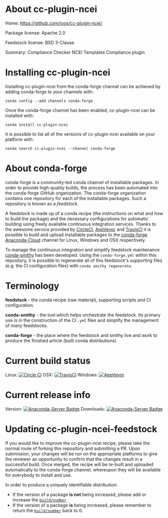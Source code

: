 About cc-plugin-ncei
====================

Home: https://github.com/ioos/cc-plugin-ncei/

Package license: Apache 2.0

Feedstock license: BSD 3-Clause

Summary: Compliance Checker NCEI Templates Compliance plugin



Installing cc-plugin-ncei
=========================

Installing cc-plugin-ncei from the conda-forge channel can be achieved by adding conda-forge to your channels with:

```
conda config --add channels conda-forge
```

Once the conda-forge channel has been enabled, cc-plugin-ncei can be installed with:

```
conda install cc-plugin-ncei
```

It is possible to list all of the versions of cc-plugin-ncei available on your platform with:

```
conda search cc-plugin-ncei --channel conda-forge
```


About conda-forge
=================

conda-forge is a community-led conda channel of installable packages.
In order to provide high-quality builds, the process has been automated into the
conda-forge GitHub organization. The conda-forge organization contains one repository 
for each of the installable packages. Such a repository is known as a *feedstock*.

A feedstock is made up of a conda recipe (the instructions on what and how to build
the package) and the necessary configurations for automatic building using freely
available continuous integration services. Thanks to the awesome service provided by
[CircleCI](https://circleci.com/), [AppVeyor](http://www.appveyor.com/)
and [TravisCI](https://travis-ci.org/) it is possible to build and upload installable
packages to the [conda-forge](https://anaconda.org/conda-forge)
[Anaconda-Cloud](http://docs.anaconda.org/) channel for Linux, Windows and OSX respectively.

To manage the continuous integration and simplify feedstock maintenance
[conda-smithy](http://github.com/conda-forge/conda-smithy) has been developed.
Using the ``conda-forge.yml`` within this repository, it is possible to regenerate all of
this feedstock's supporting files (e.g. the CI configuration files) with ``conda smithy regenerate``.


Terminology
===========

**feedstock** - the conda recipe (raw material), supporting scripts and CI configuration.

**conda-smithy** - the tool which helps orchestrate the feedstock.
                   Its primary use is in the construction of the CI ``.yml`` files
                   and simplify the management of *many* feedstocks.

**conda-forge** - the place where the feedstock and smithy live and work to
                  produce the finished article (built conda distributions)

Current build status
====================

Linux: [![Circle CI](https://circleci.com/gh/conda-forge/cc-plugin-ncei-feedstock.svg?style=svg)](https://circleci.com/gh/conda-forge/cc-plugin-ncei-feedstock)
OSX: [![TravisCI](https://travis-ci.org/conda-forge/cc-plugin-ncei-feedstock.svg?branch=master)](https://travis-ci.org/conda-forge/cc-plugin-ncei-feedstock) 
Windows: [![AppVeyor](https://ci.appveyor.com/api/projects/status/github/conda-forge/cc-plugin-ncei-feedstock?svg=True)](https://ci.appveyor.com/project/conda-forge/cc-plugin-ncei-feedstock/branch/master)

Current release info
====================
Version: [![Anaconda-Server Badge](https://anaconda.org/conda-forge/cc-plugin-ncei/badges/version.svg)](https://anaconda.org/conda-forge/cc-plugin-ncei)
Downloads: [![Anaconda-Server Badge](https://anaconda.org/conda-forge/cc-plugin-ncei/badges/downloads.svg)](https://anaconda.org/conda-forge/cc-plugin-ncei)


Updating cc-plugin-ncei-feedstock
=================================

If you would like to improve the cc-plugin-ncei recipe, please take the normal
route of forking this repository and submitting a PR. Upon submission, your changes will
be run on the appropriate platforms to give the reviewer an opportunity to confirm that the
changes result in a successful build. Once merged, the recipe will be re-built and uploaded
automatically to the conda-forge channel, whereupon they will be available for everybody to
install and use.

In order to produce a uniquely identifiable distribution:
 * If the version of a package **is not** being increased, please add or increase
   the [``build/number``](http://conda.pydata.org/docs/building/meta-yaml.html#build-number-and-string). 
 * If the version of a package **is** being increased, please remember to return
   the [``build/number``](http://conda.pydata.org/docs/building/meta-yaml.html#build-number-and-string)
   back to 0.
